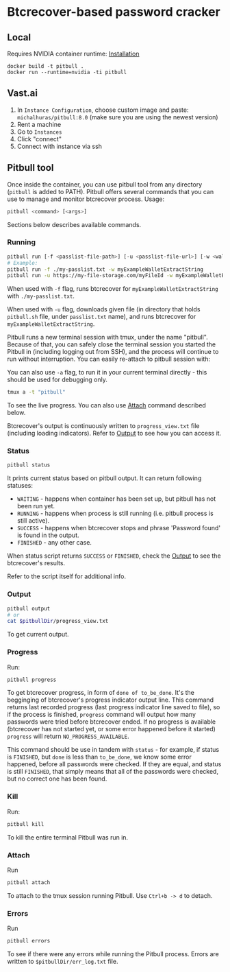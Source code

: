 # Btcrecover-based password cracker

## Local

Requires NVIDIA container runtime: [Installation](https://docs.nvidia.com/datacenter/cloud-native/container-toolkit/install-guide.html)

```
docker build -t pitbull .
docker run --runtime=nvidia -ti pitbull
```

## Vast.ai
1. In `Instance Configuration`, choose custom image and paste: `michalhuras/pitbull:8.0` (make sure you are using the newest version)
2. Rent a machine
3. Go to `Instances`
4. Click "connect"
5. Connect with instance via ssh

## Pitbull tool
Once inside the container, you can use pitbull tool from any directory (`pitbull` is added to PATH). Pitbull offers several commands that you can use to manage and monitor btcrecover process.
Usage:
```bash
pitbull <command> [<args>]
```
Sections below describes available commands.
### Running
```bash
pitbull run [-f <passlist-file-path>] [-u <passlist-file-url>] [-w <wallet-string>]
# Example:
pitbull run -f ./my-passlist.txt -w myExampleWalletExtractString
pitbull run -u https://my-file-storage.com/myFileId -w myExampleWalletExtractString
```

When used with `-f` flag, runs btcrecover for `myExampleWalletExtractString` with `./my-passlist.txt`.

When used with `-u` flag, downloads given file (in directory that holds `pitbull.sh` file, under `passlist.txt` name), and runs btcrecover for `myExampleWalletExtractString`.

Pitbull runs a new terminal session with tmux, under the name "pitbull". Because of that, you can safely close the terminal session you started the Pitbull in (including logging out from SSH), and the process will continue to run without interruption. 
You can easily re-attach to pitbull session with:

You can also use `-a` flag, to run it in your current terminal directly - this should be used for debugging only.
```bash
tmux a -t "pitbull"
```
To see the live progress. You can also use [Attach](#attach) command described below.

Btcrecover's output is continuously written to `progress_view.txt` file (including loading indicators). Refer to [Output](#output) to see how you can access it.

### Status
```bash
pitbull status
```
It prints current status based on pitbull output. It can return following statuses:
* `WAITING` - happens when container has been set up, but pitbull has not been run yet.
* `RUNNING` - happens when process is still running (i.e. pitbull process is still active).
* `SUCCESS` - happens when btcrecover stops and phrase 'Password found' is found in the output.
* `FINISHED` - any other case.

When status script returns `SUCCESS` or `FINISHED`, check the [Output](#output) to see the btcrecover's results.

Refer to the script itself for additional info.

### Output
```bash
pitbull output
# or
cat $pitbullDir/progress_view.txt
```
To get current output.

### Progress
Run:
```bash
pitbull progress
```
To get btcrecover progress, in form of `done of to_be_done`. It's the begginging of btcrecover's progress indicator output line. This command returns last recorded progress (last progress indicator line saved to file), so if the process is finished, `progress` command will output how many passwords were tried before btcrecover ended. If no progress is available (btcrecover has not started yet, or some error happened before it started) `progress` will return `NO_PROGRESS_AVAILABLE`.

This command should be use in tandem with `status` - for example, if status is `FINISHED`, but `done` is less than `to_be_done`, we know some error happened, before all passwords were checked. If they are equal, and status is still `FINISHED`, that simply means that all of the passwords were checked, but no correct one has been found. 

### Kill
Run:
```bash
pitbull kill
```
To kill the entire terminal Pitbull was run in.

### Attach
Run
```bash
pitbull attach
```
To attach to the tmux session running Pitbull. Use `Ctrl+b -> d` to detach.

### Errors
Run
```bash
pitbull errors
```
To see if there were any errors while running the Pitbull process. Errors are written to `$pitbullDir/err_log.txt` file.
